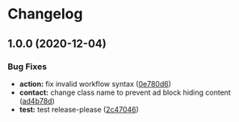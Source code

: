 # Changelog

## 1.0.0 (2020-12-04)


### Bug Fixes

* **action:** fix invalid workflow syntax ([0e780d6](https://www.github.com/ttalbot/ttalbot.fr/commit/0e780d63103933ad066a2a1604d22554115051b1))
* **contact:** change class name to prevent ad block hiding content ([ad4b78d](https://www.github.com/ttalbot/ttalbot.fr/commit/ad4b78d5f2365d9577fbbcb1d34166e02c2b600c))
* **test:** test release-please ([2c47046](https://www.github.com/ttalbot/ttalbot.fr/commit/2c47046fd5ae6c5737e98f82041a7025821ebc1a))
